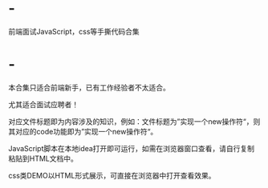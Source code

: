 # -
前端面试JavaScript，css等手撕代码合集
# -

本合集只适合前端新手，已有工作经验者不太适合。

尤其适合面试应聘者！

对应文件标题即为内容涉及的知识，例如：文件标题为”实现一个new操作符“，则其对应的code功能即为”实现一个new操作符“。

JavaScript脚本在本地idea打开即可运行，如需在浏览器窗口查看，请自行复制粘贴到HTML文档中。

css类DEMO以HTML形式展示，可直接在浏览器中打开查看效果。